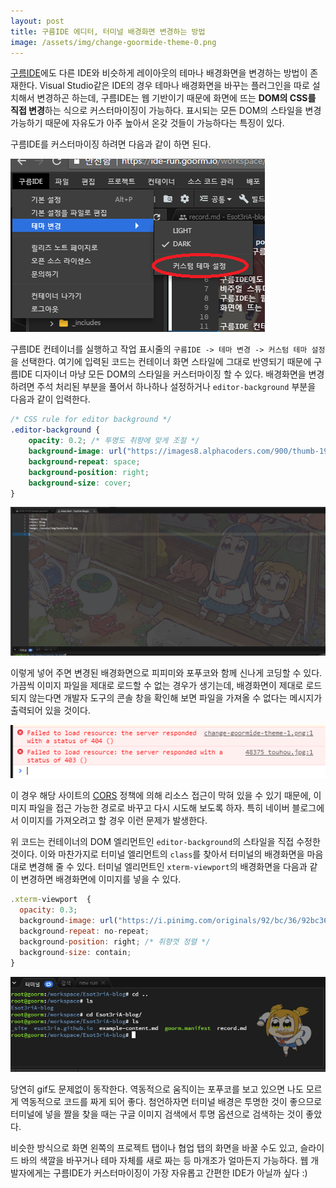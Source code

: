 ```yaml
---
layout: post
title: 구름IDE 에디터, 터미널 배경화면 변경하는 방법
image: /assets/img/change-goormide-theme-0.png
---
```


[구름IDE](https://ide.goorm.io)에도 다른 IDE와 비슷하게 레이아웃의 테마나 배경화면을 변경하는 방법이 존재한다.
Visual Studio같은 IDE의 경우 테마나 배경화면을 바꾸는 플러그인을 따로 설치해서 변경하곤 하는데,
구름IDE는 웹 기반이기 때문에 화면에 뜨는 **DOM의 CSS를 직접 변경**하는 식으로 커스터마이징이 가능하다.
표시되는 모든 DOM의 스타일을 변경 가능하기 때문에 자유도가 아주 높아서 온갖 것들이 가능하다는 특징이 있다.

구름IDE를 커스터마이징 하려면 다음과 같이 하면 된다.

![change-goormide-theme-1](/assets/img/change-goormide-theme-1.png)

구름IDE 컨테이너를 실행하고 작업 표시줄의 `구름IDE -> 테마 변경 -> 커스텀 테마 설정`을 선택한다.
여기에 입력된 코드는 컨테이너 화면 스타일에 그대로 반영되기 때문에
구름IDE 디자이너 마냥 모든 DOM의 스타일을 커스터마이징 할 수 있다.
배경화면을 변경하려면 주석 처리된 부분을 풀어서 하나하나 설정하거나 `editor-background` 부분을 다음과 같이 입력한다.

```css
/* CSS rule for editor background */
.editor-background {
	opacity: 0.2; /* 투명도 취향에 맞게 조절 */
  	background-image: url("https://images8.alphacoders.com/900/thumb-1920-900009.jpg"); /* 원하는 이미지 url 입력 */
	background-repeat: space;
	background-position: right;
	background-size: cover;
}
```

![change-goormide-theme-2](/assets/img/change-goormide-theme-2.jpg)

이렇게 넣어 주면 변경된 배경화면으로 피피미와 포푸코와 함께 신나게 코딩할 수 있다.
가끔씩 이미지 파일을 제대로 로드할 수 없는 경우가 생기는데,
배경화면이 제대로 로드되지 않는다면 개발자 도구의 콘솔 창을 확인해 보면
파일을 가져올 수 없다는 메시지가 출력되어 있을 것이다.

![change-goormide-theme-3](/assets/img/change-goormide-theme-3.png)

이 경우 해당 사이트의 [CORS](https://developer.mozilla.org/ko/docs/Web/HTTP/Access_control_CORS)
정책에 의해 리소스 접근이 막혀 있을 수 있기 때문에,
이미지 파일을 접근 가능한 경로로 바꾸고 다시 시도해 보도록 하자.
특히 네이버 블로그에서 이미지를 가져오려고 할 경우 이런 문제가 발생한다.

위 코드는 컨테이너의 DOM 엘리먼트인 `editor-background`의 스타일을 직접 수정한 것이다.
이와 마찬가지로 터미널 엘리먼트의 `class`를 찾아서 터미널의 배경화면을 마음대로 변경해 줄 수 있다.
터미널 엘리먼트인 `xterm-viewport`의 배경화면을 다음과 같이 변경하면 배경화면에 이미지를 넣을 수 있다.

```js
.xterm-viewport  {
  opacity: 0.3;
  background-image: url("https://i.pinimg.com/originals/92/bc/36/92bc3606367c9d7cfcfad3cb4fe561e6.gif"); /* 원하는 이미지 url 입력 */
  background-repeat: no-repeat;
  background-position: right; /* 취향껏 정렬 */
  background-size: contain;
}
```

![change-goormide-theme-4](/assets/img/change-goormide-theme-4.png)

당연히 gif도 문제없이 동작한다.
역동적으로 움직이는 포푸코를 보고 있으면 나도 모르게 역동적으로 코드를 짜게 되어 좋다.
첨언하자면 터미널 배경은 투명한 것이 좋으므로 터미널에 넣을 짤을 찾을 때는
구글 이미지 검색에서 투명 옵션으로 검색하는 것이 좋았다.

비슷한 방식으로 화면 왼쪽의 프로젝트 탭이나 협업 탭의 화면을 바꿀 수도 있고,
슬라이드 바의 색깔을 바꾸거나 테마 자체를 새로 짜는 등 마개조가 얼마든지 가능하다.
웹 개발자에게는 구름IDE가 커스터마이징이 가장 자유롭고 간편한 IDE가 아닐까 싶다 :)